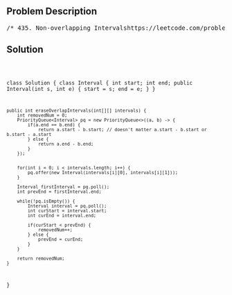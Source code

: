 <!--
<style>
  body { font-family: Arial, sans-serif; }
  .container { max-width: 100%; margin: 0 auto; padding: 10px; }
  .comment-block { max-width: 30%; background-color: #f9f9f9; padding: 10px; border-left: 5px solid #ccc; overflow-wrap: break-word; white-space: pre-wrap; }
  .code-block { background-color: #f4f4f4; padding: 10px; border: 1px solid #ddd; overflow-wrap: break-word; white-space: pre-wrap; }
</style>
-->

<div class='container'>
<h2>Problem Description</h2>
<div class='comment-block'>
<pre>
/* 435. Non-overlapping Intervalshttps://leetcode.com/problems/non-overlapping-intervals/description/Given an array of intervals intervals where intervals[i] = [starti, endi],return the minimum number of intervals you need to remove to make therest of the intervals non-overlapping.Example 1:Input: intervals = [[1,2],[2,3],[3,4],[1,3]]Output: 1Explanation: [1,3] can be removed and the rest of the intervals are non-overlapping.Example 2:Input: intervals = [[1,2],[1,2],[1,2]]Output: 2Explanation: You need to remove two [1,2] to make the rest of the intervals non-overlapping.Example 3:Input: intervals = [[1,2],[2,3]]Output: 0Explanation: You don't need to remove any of the intervals since they're already non-overlapping.Constraints:1 <= intervals.length <= 105intervals[i].length == 2-5 * 104 <= starti < endi <= 5 * 104*//* Tutorial:The primary reason to sort by end times first in this problemis to ensure that you are always considering the interval thatfinishes earliest as your first choice. This approach minimizesthe chance of overlap with subsequent intervals, as an intervalthat ends earlier frees up more space for others.Sorting by start time when end times are the same, however,is a secondary criterion and is less critical for the correctnessof the solution. The main idea behind this secondary sorting is tomaintain a consistent and predictable ordering of intervals thatshare the same end time. This can be helpful in certain edge cases,but for the majority of scenarios in this particular problem,it won't make a difference in the outcome.*/</pre>
</div>

<h2>Solution</h2>
<div class='code-block'>
<pre><code class='language-java'>


class Solution {
    class Interval {
        int start;
        int end;
        public Interval(int s, int e) {
            start = s;
            end = e;
        }
    }

    public int eraseOverlapIntervals(int[][] intervals) {
        int removedNum = 0;
        PriorityQueue<Interval> pq = new PriorityQueue<>((a, b) -> {
            if(a.end == b.end) {
                return a.start - b.start; // doesn't matter a.start - b.start or b.start - a.start
            } else {
                return a.end - b.end;
            }
        });


        for(int i = 0; i < intervals.length; i++) {
            pq.offer(new Interval(intervals[i][0], intervals[i][1]));
        }

        Interval firstInterval = pq.poll();
        int prevEnd = firstInterval.end;
        
        while(!pq.isEmpty()) {
            Interval interval = pq.poll();
            int curStart = interval.start;
            int curEnd = interval.end;

            if(curStart < prevEnd) {
                removedNum++;
            } else {
                prevEnd = curEnd;
            }
        }

        return removedNum;
    }
}

</code></pre>
</div>
</div>
